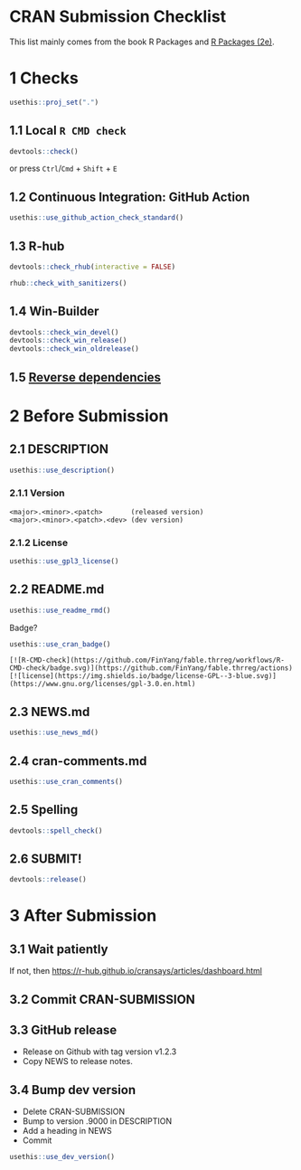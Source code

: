 
<!-- README.md is generated from README.Rmd. Please edit that file -->

# CRAN Submission Checklist

This list mainly comes from the book R Packages and [R Packages
(2e)](https://r-pkgs.org/). <!-- badges: start --> <!-- badges: end -->

# 1 Checks

``` r
usethis::proj_set(".")
```

## 1.1 Local `R CMD check`

``` r
devtools::check()
```

or press `Ctrl`/`Cmd` + `Shift` + `E`

## 1.2 Continuous Integration: GitHub Action

``` r
usethis::use_github_action_check_standard()
```

## 1.3 R-hub

``` r
devtools::check_rhub(interactive = FALSE)

rhub::check_with_sanitizers()
```

## 1.4 Win-Builder

``` r
devtools::check_win_devel()
devtools::check_win_release()
devtools::check_win_oldrelease()
```

## 1.5 [Reverse dependencies](https://r-pkgs.org/release.html#release-deps)

# 2 Before Submission

## 2.1 DESCRIPTION

``` r
usethis::use_description()
```

### 2.1.1 Version

    <major>.<minor>.<patch>       (released version)
    <major>.<minor>.<patch>.<dev> (dev version)

### 2.1.2 License

``` r
usethis::use_gpl3_license()
```

## 2.2 README.md

``` r
usethis::use_readme_rmd()
```

Badge?

``` r
usethis::use_cran_badge()
```

    [![R-CMD-check](https://github.com/FinYang/fable.thrreg/workflows/R-CMD-check/badge.svg)](https://github.com/FinYang/fable.thrreg/actions)
    [![license](https://img.shields.io/badge/license-GPL--3-blue.svg)](https://www.gnu.org/licenses/gpl-3.0.en.html)

## 2.3 NEWS.md

``` r
usethis::use_news_md()
```

## 2.4 cran-comments.md

``` r
usethis::use_cran_comments()
```

## 2.5 Spelling

``` r
devtools::spell_check()
```

## 2.6 SUBMIT!

``` r
devtools::release()
```

# 3 After Submission

## 3.1 Wait patiently

If not, then <https://r-hub.github.io/cransays/articles/dashboard.html>

## 3.2 Commit CRAN-SUBMISSION

## 3.3 GitHub release

- Release on Github with tag version v1.2.3
- Copy NEWS to release notes.

## 3.4 Bump dev version

- Delete CRAN-SUBMISSION
- Bump to version .9000 in DESCRIPTION
- Add a heading in NEWS
- Commit

``` r
usethis::use_dev_version()
```
